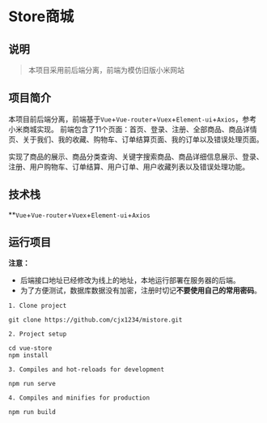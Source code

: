 # Store商城

## 说明

> 本项目采用前后端分离，前端为模仿旧版小米网站


>

## 项目简介

本项目前后端分离，前端基于`Vue`+`Vue-router`+`Vuex`+`Element-ui`+`Axios`，参考小米商城实现。
前端包含了11个页面：首页、登录、注册、全部商品、商品详情页、关于我们、我的收藏、购物车、订单结算页面、我的订单以及错误处理页面。

实现了商品的展示、商品分类查询、关键字搜索商品、商品详细信息展示、登录、注册、用户购物车、订单结算、用户订单、用户收藏列表以及错误处理功能。

## 技术栈

**`Vue`+`Vue-router`+`Vuex`+`Element-ui`+`Axios`



## 运行项目

**注意：**

- 后端接口地址已经修改为线上的地址，本地运行部署在服务器的后端。
- 为了方便测试，数据库数据没有加密，注册时切记**不要使用自己的常用密码**。

```
1. Clone project

git clone https://github.com/cjx1234/mistore.git

2. Project setup

cd vue-store
npm install

3. Compiles and hot-reloads for development

npm run serve

4. Compiles and minifies for production

npm run build
```

